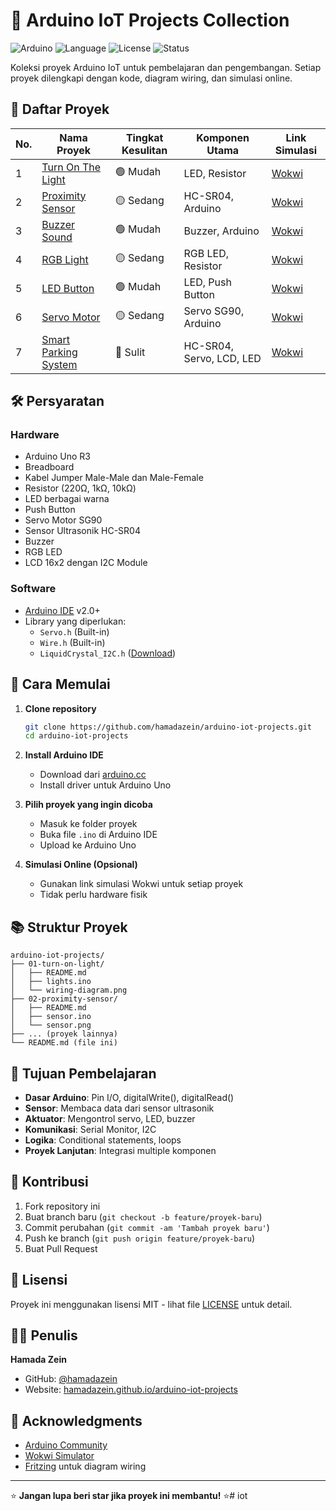 # 🚀 Arduino IoT Projects Collection

![Arduino](https://img.shields.io/badge/Arduino-Uno-blue?logo=arduino&logoColor=white)
![Language](https://img.shields.io/badge/Language-C++-blue?logo=cplusplus&logoColor=white)
![License](https://img.shields.io/badge/License-MIT-green?style=flat-square)
![Status](https://img.shields.io/badge/Status-Complete-success?style=flat-square)

Koleksi proyek Arduino IoT untuk pembelajaran dan pengembangan. Setiap proyek dilengkapi dengan kode, diagram wiring, dan simulasi online.

## 📁 Daftar Proyek

| No. | Nama Proyek | Tingkat Kesulitan | Komponen Utama | Link Simulasi |
|-----|-------------|-------------------|-----------------|---------------|
| 1 | [Turn On The Light](./01-turn-on-light/) | 🟢 Mudah | LED, Resistor | [Wokwi](https://wokwi.com/) |
| 2 | [Proximity Sensor](./02-proximity-sensor/) | 🟡 Sedang | HC-SR04, Arduino | [Wokwi](https://wokwi.com/projects/418680848311396353) |
| 3 | [Buzzer Sound](./03-buzzer-sound/) | 🟢 Mudah | Buzzer, Arduino | [Wokwi](https://wokwi.com/) |
| 4 | [RGB Light](./04-rgb-light/) | 🟡 Sedang | RGB LED, Resistor | [Wokwi](https://wokwi.com/) |
| 5 | [LED Button](./05-led-button/) | 🟢 Mudah | LED, Push Button | [Wokwi](https://wokwi.com/) |
| 6 | [Servo Motor](./06-servo/) | 🟡 Sedang | Servo SG90, Arduino | [Wokwi](https://wokwi.com/) |
| 7 | [Smart Parking System](./07-smart-parking/) | 🔴 Sulit | HC-SR04, Servo, LCD, LED | [Wokwi](https://wokwi.com/) |

## 🛠️ Persyaratan

### Hardware
- Arduino Uno R3
- Breadboard
- Kabel Jumper Male-Male dan Male-Female
- Resistor (220Ω, 1kΩ, 10kΩ)
- LED berbagai warna
- Push Button
- Servo Motor SG90
- Sensor Ultrasonik HC-SR04
- Buzzer
- RGB LED
- LCD 16x2 dengan I2C Module

### Software
- [Arduino IDE](https://www.arduino.cc/en/software) v2.0+
- Library yang diperlukan:
  - `Servo.h` (Built-in)
  - `Wire.h` (Built-in)
  - `LiquidCrystal_I2C.h` ([Download](https://github.com/johnrickman/LiquidCrystal_I2C))

## 🚀 Cara Memulai

1. **Clone repository**
   ```bash
   git clone https://github.com/hamadazein/arduino-iot-projects.git
   cd arduino-iot-projects
   ```

2. **Install Arduino IDE**
   - Download dari [arduino.cc](https://www.arduino.cc/en/software)
   - Install driver untuk Arduino Uno

3. **Pilih proyek yang ingin dicoba**
   - Masuk ke folder proyek
   - Buka file `.ino` di Arduino IDE
   - Upload ke Arduino Uno

4. **Simulasi Online (Opsional)**
   - Gunakan link simulasi Wokwi untuk setiap proyek
   - Tidak perlu hardware fisik

## 📚 Struktur Proyek

```
arduino-iot-projects/
├── 01-turn-on-light/
│   ├── README.md
│   ├── lights.ino
│   └── wiring-diagram.png
├── 02-proximity-sensor/
│   ├── README.md
│   ├── sensor.ino
│   └── sensor.png
├── ... (proyek lainnya)
└── README.md (file ini)
```

## 🎯 Tujuan Pembelajaran

- **Dasar Arduino**: Pin I/O, digitalWrite(), digitalRead()
- **Sensor**: Membaca data dari sensor ultrasonik
- **Aktuator**: Mengontrol servo, LED, buzzer
- **Komunikasi**: Serial Monitor, I2C
- **Logika**: Conditional statements, loops
- **Proyek Lanjutan**: Integrasi multiple komponen

## 🤝 Kontribusi

1. Fork repository ini
2. Buat branch baru (`git checkout -b feature/proyek-baru`)
3. Commit perubahan (`git commit -am 'Tambah proyek baru'`)
4. Push ke branch (`git push origin feature/proyek-baru`)
5. Buat Pull Request

## 📝 Lisensi

Proyek ini menggunakan lisensi MIT - lihat file [LICENSE](LICENSE) untuk detail.

## 👨‍💻 Penulis

**Hamada Zein**
- GitHub: [@hamadazein](https://github.com/hamadazein)
- Website: [hamadazein.github.io/arduino-iot-projects](https://hamadazein.github.io/arduino-iot-projects)

## 🙏 Acknowledgments

- [Arduino Community](https://www.arduino.cc/en/Main/Community)
- [Wokwi Simulator](https://wokwi.com/)
- [Fritzing](https://fritzing.org/) untuk diagram wiring

---

⭐ **Jangan lupa beri star jika proyek ini membantu!** ⭐#   i o t  
 